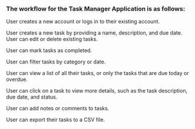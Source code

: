 

<h3>The workflow for the Task Manager Application is as follows:</h3>


User creates a new account or logs in to their existing account.

User creates a new task by providing a name, description, and due date.
User can edit or delete existing tasks.

User can mark tasks as completed.

User can filter tasks by category or date.

User can view a list of all their tasks, or only the tasks that are due today or overdue.

User can click on a task to view more details, such as the task description, due date, and status.

User can add notes or comments to tasks.

User can export their tasks to a CSV file.
